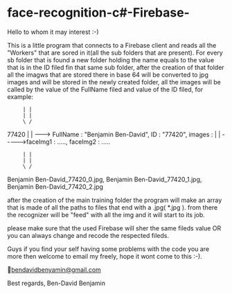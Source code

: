 # face-recognition-c#-Firebase-
Hello to whom it may interest :-)

This is a little program that connects to a Firebase client and reads all the "Workers" that are sored in it(all the sub folders that are present).
For every sb folder that is found a new folder holding the name equals to the value that is in the ID filed fin that same sub folder, after the creation of that folder all the imagws that are stored there in base 64 will be converted to jpg images and will be stored in the newly created folder, all the images will be called by the value of the FullName filed and value of the ID filed, for example:

         | |
         | |
         \ /
         
77420
\|
\|
---> FullName : "Benjamin Ben-David", 
      ID : "77420",
      images : 
         |
         |
         ----->faceImg1 : ....., 
               faceImg2 : .....

         | |
         | |
         \ /
         
Benjamin Ben-David_77420_0.jpg, 
Benjamin Ben-David_77420_1.jpg, 
Benjamin Ben-David_77420_2.jpg

after the creation of the main training folder the program will make an array that is made of all the paths to files that end with a .jpg( *.jpg ).
from there the recognizer will be "feed" with all the img and it will start to its job.

please make sure that the used Firebase will sher the same fileds value OR you can always change and recode the respected fileds.

Guys if you find your self having some problems with the code you are more then welcome to email my freely, hope it wont come to this :-).

📧bendavidbenyamin@gmail.com

Best regards,
Ben-David Benjamin

